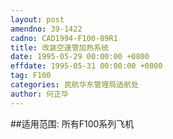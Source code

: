 ```yaml
---
layout: post
amendno: 39-1422
cadno: CAD1994-F100-09R1
title: 改装空速管加热系统
date: 1995-05-29 00:00:00 +0800
effdate: 1995-05-31 00:00:00 +0800
tag: F100
categories: 民航华东管理局适航处
author: 何正华
---
```


##适用范围:
所有F100系列飞机

